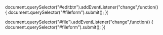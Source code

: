   document.querySelector("#editbtn").addEventListener("change",function()
    {
      document.querySelector("#fileform").submit();
    })

<form id="fileform" hidden action="/update" enctype="multipart/form-data" method="post">
  <input id="imageinput" hidden type="file" name="image">
</form> 

   document.querySelector("#file").addEventListener("change",function()
    {
      document.querySelector("#fileform").submit();
    })